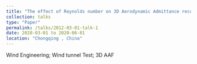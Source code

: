```yaml
---
title: "The effect of Reynolds number on 3D Aerodynamic Admittance recognition at Rectanglar Cylinder"
collection: talks
type: "Paper"
permalink: /talks/2012-03-01-talk-1
date: 2020-03-01 to 2020-06-01
location: "Chongqing , China"
---
```


Wind Engineering; Wind tunnel Test; 3D AAF
